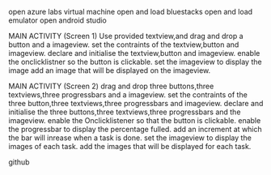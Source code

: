 open azure labs virtual machine
open and load bluestacks
open and load emulator
open android studio

MAIN ACTIVITY (Screen 1)
Use provided textview,and drag and drop a button and a imageview.
set the contraints of the textview,button and imageview.
declare and initialise the textview,button and imageview.
enable the onclicklistner so the button is clickable.
set the imageview to display the image
add an image that will be displayed on the imageview.

MAIN ACTIVITY (Screen 2)
drag and drop three buttons,three textviews,three progressbars and a imageview.
set the contraints of the three button,three textviews,three progressbars and imageview.
declare and initialise the three buttons,three textviews,three progressbars and the imageview.
enable the Onclicklistener so that the button is clickable.
enable the progressbar to display the percentage fulled.
add an increment at which the bar will inrease when a task is done.
set the imageview to display the images of each task.
add the images that will be displayed for each task.

github 
